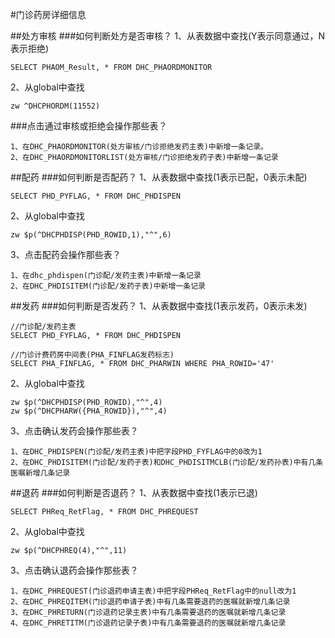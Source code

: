 #门诊药房详细信息

##处方审核
###如何判断处方是否审核？
1、从表数据中查找(Y表示同意通过，N表示拒绝)

	SELECT PHAOM_Result, * FROM DHC_PHAORDMONITOR

2、从global中查找

	zw ^DHCPHORDM(11552)

###点击通过审核或拒绝会操作那些表？

	1、在DHC_PHAORDMONITOR(处方审核/门诊拒绝发药主表)中新增一条记录。  
	2、在DHC_PHAORDMONITORLIST(处方审核/门诊拒绝发药子表)中新增一条记录



##配药
###如何判断是否配药？
1、从表数据中查找(1表示已配，0表示未配)

	SELECT PHD_PYFLAG, * FROM DHC_PHDISPEN

2、从global中查找

	zw $p(^DHCPHDISP(PHD_ROWID,1),"^",6)

3、点击配药会操作那些表？

	1、在dhc_phdispen(门诊配/发药主表)中新增一条记录
	2、在DHC_PHDISITEM(门诊配/发药子表)中新增一条记录



##发药
###如何判断是否发药？
1、从表数据中查找(1表示发药，0表示未发)

	//门诊配/发药主表
	SELECT PHD_FYFLAG, * FROM DHC_PHDISPEN

	//门诊计费药房中间表(PHA_FINFLAG发药标志)
	SELECT PHA_FINFLAG, * FROM DHC_PHARWIN WHERE PHA_ROWID='47'

2、从global中查找

	zw $p(^DHCPHDISP(PHD_ROWID),"^",4)
	zw $p(^DHCPHARW({PHA_ROWID}),"^",4)

3、点击确认发药会操作那些表？

	1、在DHC_PHDISPEN(门诊配/发药主表)中把字段PHD_FYFLAG中的0改为1
	2、在DHC_PHDISITEM(门诊配/发药子表)和DHC_PHDISITMCLB(门诊配/发药孙表)中有几条医嘱新增几条记录




##退药
###如何判断是否退药？
1、从表数据中查找(1表示已退)

	SELECT PHReq_RetFlag, * FROM DHC_PHREQUEST

2、从global中查找

	zw $p(^DHCPHREQ(4),"^",11)

3、点击确认退药会操作那些表？

	1、在DHC_PHREQUEST(门诊退药申请主表)中把字段PHReq_RetFlag中的null改为1
	2、在DHC_PHREQITEM(门诊退药申请子表)中有几条需要退药的医嘱就新增几条记录
	3、在DHC_PHRETURN(门诊退药记录主表)中有几条需要退药的医嘱就新增几条记录
	4、在DHC_PHRETITM(门诊退药记录子表)中有几条需要退药的医嘱就新增几条记录